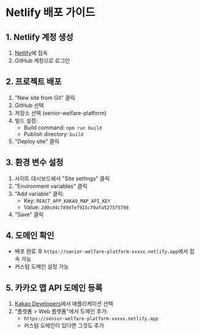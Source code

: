# Netlify 배포 가이드

## 1. Netlify 계정 생성
1. [Netlify](https://netlify.com)에 접속
2. GitHub 계정으로 로그인

## 2. 프로젝트 배포
1. "New site from Git" 클릭
2. GitHub 선택
3. 저장소 선택 (senior-welfare-platform)
4. 빌드 설정:
   - Build command: `npm run build`
   - Publish directory: `build`
5. "Deploy site" 클릭

## 3. 환경 변수 설정
1. 사이트 대시보드에서 "Site settings" 클릭
2. "Environment variables" 클릭
3. "Add variable" 클릭:
   - Key: `REACT_APP_KAKAO_MAP_API_KEY`
   - Value: `2d0cd4c789dfef915cf0afa5275f5798`
4. "Save" 클릭

## 4. 도메인 확인
- 배포 완료 후 `https://senior-welfare-platform-xxxxx.netlify.app`에서 접속 가능
- 커스텀 도메인 설정 가능

## 5. 카카오 맵 API 도메인 등록
1. [Kakao Developers](https://developers.kakao.com)에서 애플리케이션 선택
2. "플랫폼 > Web 플랫폼"에서 도메인 추가:
   - `https://senior-welfare-platform-xxxxx.netlify.app`
   - 커스텀 도메인이 있다면 그것도 추가 